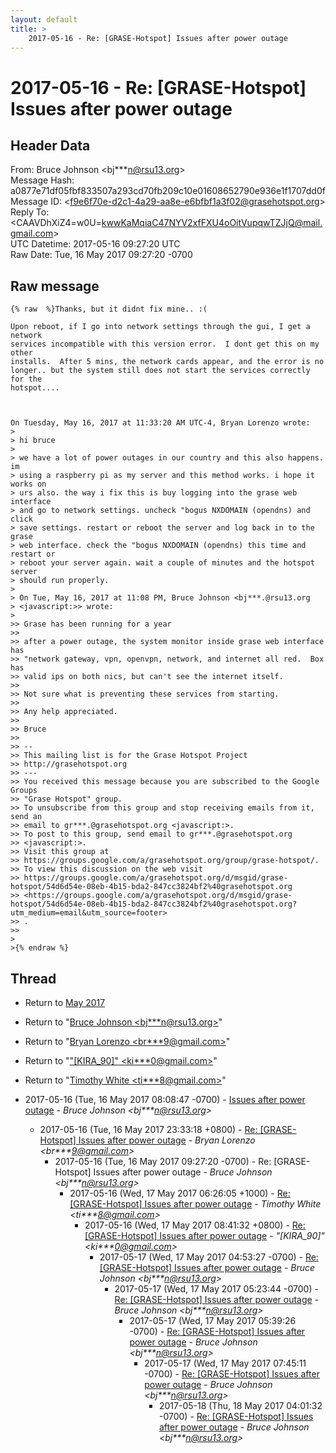 ```yaml
---
layout: default
title: >
    2017-05-16 - Re: [GRASE-Hotspot] Issues after power outage
---
```


# 2017-05-16 - Re: [GRASE-Hotspot] Issues after power outage

## Header Data

From: Bruce Johnson \<bj***n@rsu13.org\><br>
Message Hash: a0877e71df05fbf833507a293cd70fb209c10e01608652790e936e1f1707dd0f<br>
Message ID: \<f9e6f70e-d2c1-4a29-aa8e-e6bfbf1a3f02@grasehotspot.org\><br>
Reply To: \<CAAVDhXiZ4=w0U=kwwKaMqiaC47NYV2xfFXU4oOitVupqwTZJjQ@mail.gmail.com\><br>
UTC Datetime: 2017-05-16 09:27:20 UTC<br>
Raw Date: Tue, 16 May 2017 09:27:20 -0700<br>

## Raw message

```
{% raw  %}Thanks, but it didnt fix mine.. :(

Upon reboot, if I go into network settings through the gui, I get a network 
services incompatible with this version error.  I dont get this on my other 
installs.  After 5 mins, the network cards appear, and the error is no 
longer.. but the system still does not start the services correctly for the 
hotspot....



On Tuesday, May 16, 2017 at 11:33:20 AM UTC-4, Bryan Lorenzo wrote:
>
> hi bruce
>
> we have a lot of power outages in our country and this also happens. im 
> using a raspberry pi as my server and this method works. i hope it works on 
> urs also. the way i fix this is buy logging into the grase web interface 
> and go to network settings. uncheck "bogus NXDOMAIN (opendns) and click 
> save settings. restart or reboot the server and log back in to the grase 
> web interface. check the "bogus NXDOMAIN (opendns) this time and restart or 
> reboot your server again. wait a couple of minutes and the hotspot server 
> should run properly.
>
> On Tue, May 16, 2017 at 11:08 PM, Bruce Johnson <bj***.@rsu13.org 
> <javascript:>> wrote:
>
>> Grase has been running for a year
>>
>> after a power outage, the system monitor inside grase web interface has 
>> "network gateway, vpn, openvpn, network, and internet all red.  Box has 
>> valid ips on both nics, but can't see the internet itself.
>>
>> Not sure what is preventing these services from starting.
>>
>> Any help appreciated.
>>
>> Bruce
>>
>> -- 
>> This mailing list is for the Grase Hotspot Project 
>> http://grasehotspot.org
>> --- 
>> You received this message because you are subscribed to the Google Groups 
>> "Grase Hotspot" group.
>> To unsubscribe from this group and stop receiving emails from it, send an 
>> email to gr***.@grasehotspot.org <javascript:>.
>> To post to this group, send email to gr***.@grasehotspot.org 
>> <javascript:>.
>> Visit this group at 
>> https://groups.google.com/a/grasehotspot.org/group/grase-hotspot/.
>> To view this discussion on the web visit 
>> https://groups.google.com/a/grasehotspot.org/d/msgid/grase-hotspot/54d6d54e-08eb-4b15-bda2-847cc3824bf2%40grasehotspot.org 
>> <https://groups.google.com/a/grasehotspot.org/d/msgid/grase-hotspot/54d6d54e-08eb-4b15-bda2-847cc3824bf2%40grasehotspot.org?utm_medium=email&utm_source=footer>
>> .
>>
>
>{% endraw %}
```

## Thread

+ Return to [May 2017](/archive/2017/05)

+ Return to "[Bruce Johnson <bj***n<span>@</span>rsu13.org>](/authors/bj___n_at_rsu13_org)"
+ Return to "[Bryan Lorenzo <br***9<span>@</span>gmail.com>](/authors/br___9_at_gmail_com)"
+ Return to "["[KIRA_90]" <ki***0<span>@</span>gmail.com>](/authors/ki___0_at_gmail_com)"
+ Return to "[Timothy White <ti***8<span>@</span>gmail.com>](/authors/ti___8_at_gmail_com)"

+ 2017-05-16 (Tue, 16 May 2017 08:08:47 -0700) - [Issues after power outage](/archive/2017/05/1bba19a06c4abf79e7c06c5712a1a88e80299bec0acfec28b1bb8c77569d4384) - _Bruce Johnson \<bj***n@rsu13.org\>_
  + 2017-05-16 (Tue, 16 May 2017 23:33:18 +0800) - [Re: [GRASE-Hotspot] Issues after power outage](/archive/2017/05/436cb735aeaa69798421e721927fd1ceaf823a16af3497f99ce59a01c8a3c49d) - _Bryan Lorenzo \<br***9@gmail.com\>_
    + 2017-05-16 (Tue, 16 May 2017 09:27:20 -0700) - Re: [GRASE-Hotspot] Issues after power outage - _Bruce Johnson \<bj***n@rsu13.org\>_
      + 2017-05-16 (Wed, 17 May 2017 06:26:05 +1000) - [Re: [GRASE-Hotspot] Issues after power outage](/archive/2017/05/41addf297ccd573ef3a9c81c05b7a38bbb99c31660c057f1c62f0ebfd79666de) - _Timothy White \<ti***8@gmail.com\>_
        + 2017-05-16 (Wed, 17 May 2017 08:41:32 +0800) - [Re: [GRASE-Hotspot] Issues after power outage](/archive/2017/05/df1cfdf5c1a3765ef338a202c3f8c8b14d8f2e84bd69a6915a782aa3b18e9593) - _"[KIRA_90]" \<ki***0@gmail.com\>_
          + 2017-05-17 (Wed, 17 May 2017 04:53:27 -0700) - [Re: [GRASE-Hotspot] Issues after power outage](/archive/2017/05/9b991b1cf3b0920c53a8838ec15bb0150ef6a993d3b12ec870df1c8569dfa3a5) - _Bruce Johnson \<bj***n@rsu13.org\>_
            + 2017-05-17 (Wed, 17 May 2017 05:23:44 -0700) - [Re: [GRASE-Hotspot] Issues after power outage](/archive/2017/05/7707b4d66b84410f41a1185fe7406d4bd9cccb2f05d4783c452ca96af9aa6195) - _Bruce Johnson \<bj***n@rsu13.org\>_
              + 2017-05-17 (Wed, 17 May 2017 05:39:26 -0700) - [Re: [GRASE-Hotspot] Issues after power outage](/archive/2017/05/5f5fb96358549a0a4522eaa9cc38e1e52898fd93eab908d34d47e3471a063a84) - _Bruce Johnson \<bj***n@rsu13.org\>_
                + 2017-05-17 (Wed, 17 May 2017 07:45:11 -0700) - [Re: [GRASE-Hotspot] Issues after power outage](/archive/2017/05/1ca6b07b7efefa2bda959eb4e99bf4b7676da683a1f6d5127737a2248ac0de9b) - _Bruce Johnson \<bj***n@rsu13.org\>_
                  + 2017-05-18 (Thu, 18 May 2017 04:01:32 -0700) - [Re: [GRASE-Hotspot] Issues after power outage](/archive/2017/05/155e4daa124cf0d1abc15cd9d7bd045e3dbc3153ff7f2af164511983b2bf03bc) - _Bruce Johnson \<bj***n@rsu13.org\>_

